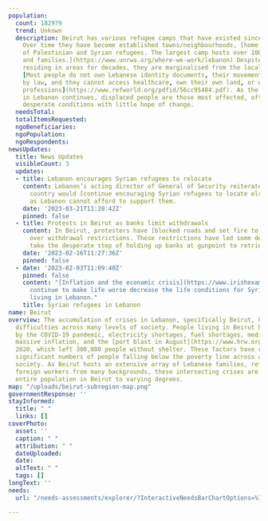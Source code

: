 ```yaml
---
population:
  count: 182979
  trend: Unkown
  description: Beirut has various refugee camps that have existed since the late 1940s.
    Over time they have become established towns/neighbourhoods, [home to thousands
    of Palestinian and Syrian refugees. The largest camp hosts over 100,000 individuals
    and families.](https://www.unrwa.org/where-we-work/lebanon) Despite refugee communities
    residing in areas for decades, they are marginalised from the local Lebanese community.
    [Most people do not own Lebanese identity documents, their movements are restricted
    by law, and they cannot access healthcare, own their own land, or work in certain
    professions](https://www.refworld.org/pdfid/56cc95484.pdf). As the dire situation
    in Lebanon continues, displaced people are those most affected, often living in
    desperate conditions with little hope of change.
  needsTotal: 
  totalItemsRequested: 
  ngoBeneficiaries: 
  ngoPopulation: 
  ngoRespondents: 
newsUpdates:
  title: News Updates
  visibleCount: 3
  updates:
  - title: Lebanon encourages Syrian refugees to relocate
    content: Lebanon’s acting director of General of Security reiterated that his
      country would [continue encouraging Syrian refugees to locate elsewhere](https://www.arabnews.com/node/2272601/middle-east),
      as Lebanon cannot afford to support them.
    date: '2023-03-21T11:28:42Z'
    pinned: false
  - title: Protests in Beirut as banks limit withdrawals
    content: In Beirut, protesters have [blocked roads and set fire to banks](https://www.reuters.com/world/middle-east/lebanese-depositors-smash-up-burn-beirut-banks-2023-02-16/)
      over withdrawal restrictions. These restrictions have led some depositors to
      take the desperate step of holding up banks at gunpoint to retrieve their money.
    date: '2023-02-16T11:27:36Z'
    pinned: false
  - date: '2023-02-03T11:09:40Z'
    pinned: false
    content: "[Inflation and the economic crisis](https://www.irishexaminer.com/news/arid-41063792.html)
      continue to make life worse decrease the life conditions for Syrian refugees
      living in Lebanon."
    title: Syrian refugees in Lebanon
name: Beirut
overview: The accumulation of crises in Lebanon, specifically Beirut, has led to enormous
  difficulties across many levels of society. People living in Beirut have been affected
  by the COVID-19 pandemic, electricity shortages, fuel shortages, medicine shortages,
  massive inflation, and the [port blast in August](https://www.hrw.org/world-report/2021/country-chapters/lebanon)
  2020, which left 300,000 people without shelter. These factors have resulted in
  significant numbers of people falling below the poverty line across all parts of
  society. As Beirut hosts an extensive array of Lebanese families, refugees, and
  foreign workers from many backgrounds, these intersecting crises are affecting the
  entire population in Beirut to varying degrees.
map: "/uploads/beirut-subregion-map.png"
governmentResponse: ''
stayInformed:
  title: " "
  links: []
coverPhoto:
  asset: ''
  caption: " "
  attribution: " "
  dateUploaded: 
  date: 
  altText: " "
  tags: []
longText: ''
needs:
  url: "/needs-assessments/explorer/?InteractiveNeedsBarChartOptions=%7B%22filters%22%3A%7B%22search%22%3A%22%22%2C%22quarter%22%3A%222023+Q1%22%2C%22region%22%3A%22Lebanon%22%2C%22subregion%22%3A%22Beirut%22%7D%2C%22axis%22%3A%7B%22indexBy%22%3A%22Category%22%2C%22groupBy%22%3A%22Item%22%7D%2C%22sort%22%3A%7B%22by%22%3A%22Label%22%2C%22order%22%3A%22Ascending%22%7D%7D&InteractiveNeedsBarChartTitle=Q1+2023+Beirut+"

---
```

